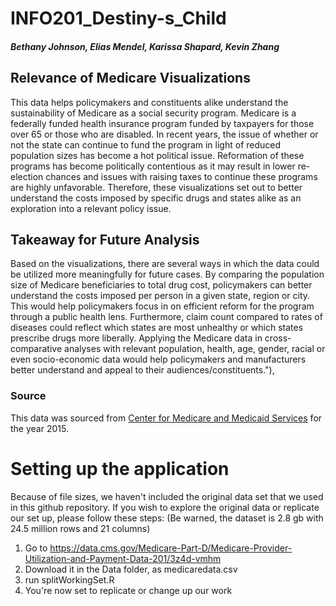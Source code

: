 # INFO201_Destiny-s_Child
##### Bethany Johnson, Elias Mendel, Karissa Shapard, Kevin Zhang

## Relevance of Medicare Visualizations

This data helps policymakers and constituents alike understand the sustainability of Medicare as a social security program. Medicare is a federally funded health insurance program funded by taxpayers for those over 65 or those who are disabled. In recent years, the issue of whether or not the state can continue to fund the program in light of reduced population sizes has become a hot political issue. Reformation of these programs has become politically contentious as it may result in lower re-election chances and issues with raising taxes to continue these programs are highly unfavorable. Therefore, these visualizations set out to better understand the costs imposed by specific drugs and states alike as an exploration into a relevant policy issue.



## Takeaway for Future Analysis
Based on the visualizations, there are several ways in which the data could be utilized more meaningfully for future cases. By comparing the population size of Medicare beneficiaries to total drug cost, policymakers can better understand the costs imposed per person in a given state, region or city. This would help policymakers focus in on efficient reform for the program through a public health lens. Furthermore, claim count compared to rates of diseases could reflect which states are most unhealthy or which states prescribe drugs more liberally. Applying the Medicare data in cross-comparative analyses with relevant population, health, age, gender, racial or even socio-economic data would help policymakers and manufacturers better understand and appeal to their audiences/constituents."),

### Source
This data was sourced from [Center for Medicare and Medicaid Services](https://data.cms.gov/Medicare-Part-D/Medicare-Provider-Utilization-and-Payment-Data-201/3z4d-vmhm) for the year 2015.


# Setting up the application

Because of file sizes, we haven't included the original data set that we used in this github repository. If you wish to explore the original data or replicate our set up, please follow these steps: (Be warned, the dataset is 2.8 gb with 24.5 million rows and 21 columns)
1. Go to https://data.cms.gov/Medicare-Part-D/Medicare-Provider-Utilization-and-Payment-Data-201/3z4d-vmhm
2. Download it in the Data folder, as medicaredata.csv
3. run splitWorkingSet.R
4. You're now set to replicate or change up our work
